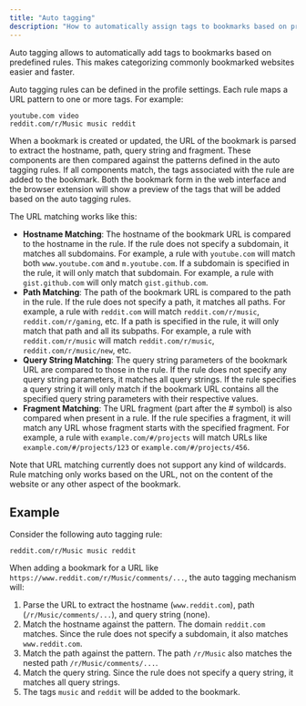 ```yaml
---
title: "Auto tagging"
description: "How to automatically assign tags to bookmarks based on predefined rules"
---
```


Auto tagging allows to automatically add tags to bookmarks based on predefined rules. This makes categorizing commonly
bookmarked websites easier and faster.

Auto tagging rules can be defined in the profile settings. Each rule maps a URL pattern to one or more tags. For
example:

```
youtube.com video
reddit.com/r/Music music reddit
```

When a bookmark is created or updated, the URL of the bookmark is parsed to extract the hostname, path, query
string and fragment. These components are then compared against the patterns defined in the auto tagging rules. If all components
match, the tags associated with the rule are added to the bookmark. Both the bookmark form in the web interface and the
browser extension will show a preview of the tags that will be added based on the auto tagging rules.

The URL matching works like this:

- **Hostname Matching**: The hostname of the bookmark URL is compared to the hostname in the rule. If the rule does not
  specify a subdomain, it matches all subdomains. For example, a rule with `youtube.com` will match both
  `www.youtube.com` and `m.youtube.com`. If a subdomain is specified in the rule, it will only match that subdomain. For
  example, a rule with `gist.github.com` will only match `gist.github.com`.
- **Path Matching**: The path of the bookmark URL is compared to the path in the rule. If the rule does not specify a
  path, it matches all paths. For example, a rule with `reddit.com` will match `reddit.com/r/music`,
  `reddit.com/r/gaming`, etc. If a path is specified in the rule, it will only match that path and all its subpaths. For
  example, a rule with `reddit.com/r/music` will match `reddit.com/r/music`, `reddit.com/r/music/new`, etc.
- **Query String Matching**: The query string parameters of the bookmark URL are compared to those in the rule. If the
  rule does not specify any query string parameters, it matches all query strings. If the rule specifies a query string
  it will only match if the bookmark URL contains all the specified query string parameters with their respective
  values.
- **Fragment Matching**: The URL fragment (part after the # symbol) is also compared when present in a rule. If the rule
  specifies a fragment, it will match any URL whose fragment starts with the specified fragment. For example, a rule with
  `example.com/#/projects` will match URLs like `example.com/#/projects/123` or `example.com/#/projects/456`.

Note that URL matching currently does not support any kind of wildcards. Rule matching only works based on the URL, not
on the content of the website or any other aspect of the bookmark.

## Example

Consider the following auto tagging rule:

```
reddit.com/r/Music music reddit
```

When adding a bookmark for a URL like `https://www.reddit.com/r/Music/comments/...`, the auto tagging mechanism will:

1. Parse the URL to extract the hostname (`www.reddit.com`), path (`/r/Music/comments/...`), and query string (none).
2. Match the hostname against the pattern. The domain `reddit.com` matches. Since the rule does not specify a subdomain,
   it also matches `www.reddit.com`.
3. Match the path against the pattern. The path `/r/Music` also matches the nested path `/r/Music/comments/...`.
4. Match the query string. Since the rule does not specify a query string, it matches all query strings.
5. The tags `music` and `reddit` will be added to the bookmark.
